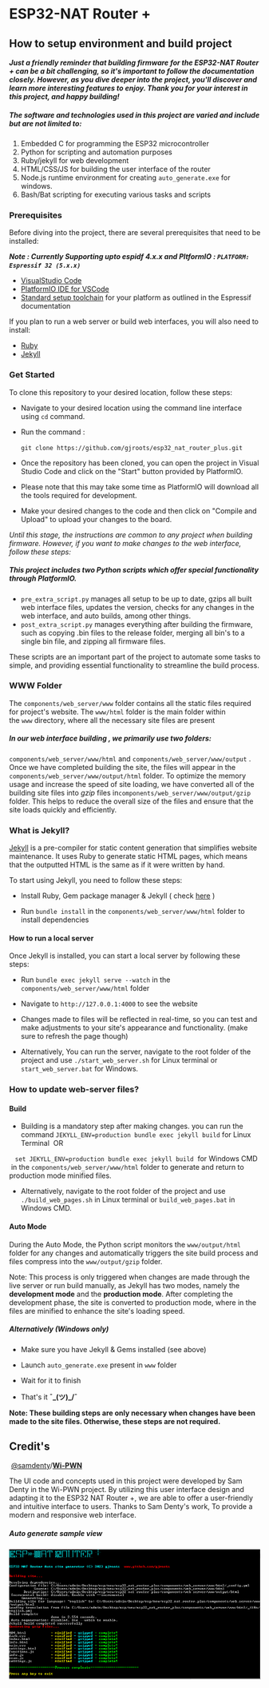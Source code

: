 # ESP32-NAT Router +

## How to setup environment and build project

***Just a friendly reminder that building firmware for the ESP32-NAT Router + can be a bit challenging, so it's important to follow the documentation closely. However, as you dive deeper into the project, you'll discover and learn more interesting features to enjoy. Thank you for your interest in this project, and happy building!***

##### The software and technologies used in this project are varied and include but are not limited to:

1. Embedded C for programming the ESP32 microcontroller
2. Python for scripting and automation purposes
3. Ruby/jekyll for web development
4. HTML/CSS/JS for building the user interface of the router
5. Node.js runtime environment for creating `auto_generate.exe` for windows.
6. Bash/Bat scripting for executing various tasks and scripts 


### Prerequisites

Before diving into the project, there are several prerequisites that need to be installed:

 ***Note : Currently Supporting upto espidf 4.x.x and PltformIO : `PLATFORM: Espressif 32 (5.x.x)`***

- [VisualStudio Code](https://code.visualstudio.com/)
- [PlatformIO IDE for VSCode](https://platformio.org/install/ide?install=vscode)
- [Standard setup toolchain](https://docs.espressif.com/projects/esp-idf/en/latest/esp32/get-started/index.html#get-started-get-prerequisites) for your platform as outlined in the Espressif documentation 

If you plan to run a web server or build web interfaces, you will also need to install: 

- [Ruby](https://www.ruby-lang.org/)
- [Jekyll](https://jekyllrb.com/)

### Get Started

To clone this repository to your desired location, follow these steps:

- Navigate to your desired location using the command line interface using `cd` command.

- Run the command :
  
  `git clone https://github.com/gjroots/esp32_nat_router_plus.git`

- Once the repository has been cloned, you can open the project in Visual Studio Code and click on the "Start" button provided by PlatformIO.

- Please note that this may take some time as PlatformIO will download all the tools required for development. 

- Make your desired changes to the code and then click on "Compile and Upload" to upload your changes to the board.

*Until this stage, the instructions are common to any project when building firmware. However, if you want to make changes to the web interface, follow these steps:*

##### This project includes two Python scripts which offer special functionality through PlatformIO.

- `pre_extra_script.py` manages all setup to be up to date, gzips all built web interface files, updates the version, checks for any changes in the web interface, and auto builds, among other things. 
- `post_extra_script.py` manages everything after building the firmware, such as copying .bin files to the release folder, merging all bin's to a single bin file, and zipping all firmware files. 

These scripts are an important part of the project to automate some tasks to simple, and providing essential functionality to streamline the build process.

### WWW Folder

The `components/web_server/www` folder contains all the static files required for project's website. The `www/html` folder is the main folder within the `www` directory, where all the necessary site files are present

##### In our web interface building , we primarily use two folders:

 `components/web_server/www/html` and `components/web_server/www/output` . Once we have completed building the site, the files will appear in the `components/web_server/www/output/html` folder. To optimize the memory usage and increase the speed of site loading, we have converted all of the building site files into *gzip* files in`components/web_server/www/output/gzip` folder. This helps to reduce the overall size of the files and ensure that the site loads quickly and efficiently. 

### What is Jekyll?

[Jekyll](https://jekyllrb.com/) is a pre-compiler for static content generation that simplifies website maintenance. It uses Ruby to generate static HTML pages, which means that the outputted HTML is the same as if it were written by hand.

To start using Jekyll, you need to follow these steps:

- Install Ruby, Gem package manager & Jekyll ( check [here](https://www.ruby-lang.org/ ) )

- Run `bundle install` in the `components/web_server/www/html` folder to install dependencies

#### How to run a local server

Once Jekyll is installed, you can start a local server by following these steps:

- Run `bundle exec jekyll serve --watch` in the `components/web_server/www/html` folder

- Navigate to `http://127.0.0.1:4000` to see the website

- Changes made to files will be reflected in real-time, so you can test and make adjustments to your site's appearance and functionality. (make sure to refresh the page though)

- Alternatively, You can run the server, navigate to the root folder of the project and use `./start_web_server.sh` for Linux terminal or `start_web_server.bat` for Windows.

### How to update web-server files?

#### Build

- Building is a mandatory step after making changes. you can run the command `JEKYLL_ENV=production bundle exec jekyll build` for Linux Terminal  OR

   `set JEKYLL_ENV=production bundle exec jekyll build`  for Windows CMD  in the `components/web_server/www/html` folder to generate and return to production mode minified files.

- Alternatively, navigate to the root folder of the project and use `./build_web_pages.sh` in Linux terminal or `build_web_pages.bat` in Windows CMD.

#### Auto Mode

During the Auto Mode, the Python script monitors the `www/output/html` folder for any changes and automatically triggers the site build process and  files compress into the `www/output/gzip` folder. 

Note:  This process is only triggered when changes are made through the live server or run build manually, as Jekyll has two modes, namely the **development mode** and the **production mode**. After completing the development phase, the site is converted to production mode, where in the files are minified to enhance the site's loading speed.

##### Alternatively (Windows only)

- Make sure you have Jekyll & Gems installed (see above)

- Launch `auto_generate.exe` present in `www` folder 

- Wait for it to finish

- That's it **¯\_(ツ)_/¯**

**Note: These building steps are only necessary when changes have been made to the site files. Otherwise, these steps are not required.**

## Credit's

  [@samdenty](https://github.com/samdenty)/**[Wi-PWN](https://github.com/samdenty/Wi-PWN)** 

The UI code and concepts used in this project were developed by Sam Denty in the Wi-PWN project. By utilizing this user interface design and adapting it to the ESP32 NAT Router +, we are able to offer a user-friendly and intuitive interface to users. Thanks to Sam Denty's work, To provide a modern and responsive web interface.

##### Auto generate sample view
![autogenerate.exe](images/auto_generate.png)